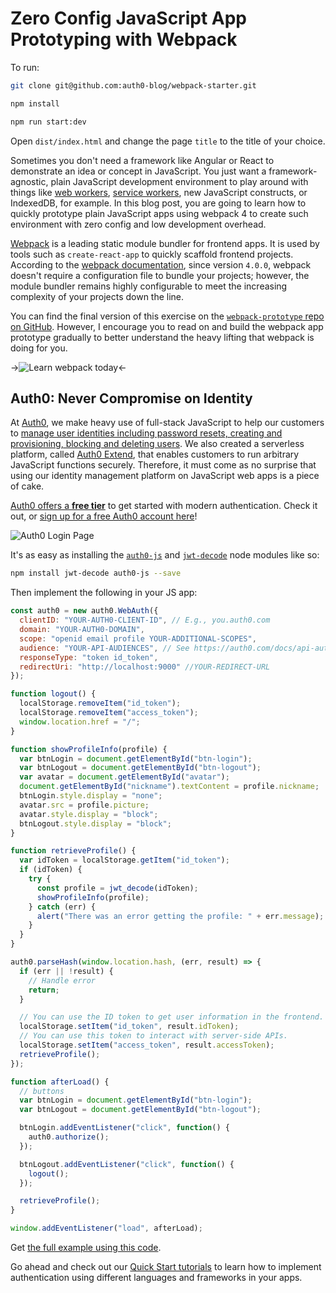 # Zero Config JavaScript App Prototyping with Webpack

To run:

```bash
git clone git@github.com:auth0-blog/webpack-starter.git
```

```bash
npm install
```

```bash
npm run start:dev
```

Open `dist/index.html` and change the page `title` to the title of your choice.

Sometimes you don't need a framework like Angular or React to demonstrate an idea or concept in JavaScript. You just want a framework-agnostic, plain JavaScript development environment to play around with things like [web workers](https://auth0.com/blog/speedy-introduction-to-web-workers/), [service workers](https://auth0.com/blog/creating-offline-first-web-apps-with-service-workers/), new JavaScript constructs, or IndexedDB, for example. In this blog post, you are going to learn how to quickly prototype plain JavaScript apps using webpack 4 to create such environment with zero config and low development overhead.

[Webpack](https://webpack.js.org/) is a leading static module bundler for frontend apps. It is used by tools such as `create-react-app` to quickly scaffold frontend projects. According to the [webpack documentation](https://webpack.js.org/concepts/), since version `4.0.0`, webpack doesn't require a configuration file to bundle your projects; however, the module bundler remains highly configurable to meet the increasing complexity of your projects down the line.

You can find the final version of this exercise on the [`webpack-prototype` repo on GitHub](https://github.com/auth0-blog/webpack-prototype). However, I encourage you to read on and build the webpack app prototype gradually to better understand the heavy lifting that webpack is doing for you.

->![Learn webpack today](https://cdn.auth0.com/blog/zero-config-javascript-app-prototyping-with-webpack/learn-webpack-today.png)<-

## Auth0: Never Compromise on Identity

At [Auth0](https://auth0.com/), we make heavy use of full-stack JavaScript to help our customers to [manage user identities including password resets, creating and provisioning, blocking and deleting users](https://auth0.com/user-management). We also created a serverless platform, called [Auth0 Extend](https://auth0.com/extend/), that enables customers to run arbitrary JavaScript functions securely. Therefore, it must come as no surprise that using our identity management platform on JavaScript web apps is a piece of cake.

[Auth0 offers a **free tier**](https://auth0.com/pricing) to get started with modern authentication. Check it out, or <a href="https://auth0.com/signup" data-amp-replace="CLIENT_ID" data-amp-addparams="anonId=CLIENT_ID(cid-scope-cookie-fallback-name)">sign up for a free Auth0 account here</a>!

![Auth0 Login Page](https://cdn2.auth0.com/docs/media/articles/web/hosted-login.png)

It's as easy as installing the [`auth0-js`](https://github.com/auth0/auth0.js) and [`jwt-decode`](https://github.com/auth0/jwt-decode) node modules like so:

```bash
npm install jwt-decode auth0-js --save
```

Then implement the following in your JS app:

```js
const auth0 = new auth0.WebAuth({
  clientID: "YOUR-AUTH0-CLIENT-ID", // E.g., you.auth0.com
  domain: "YOUR-AUTH0-DOMAIN",
  scope: "openid email profile YOUR-ADDITIONAL-SCOPES",
  audience: "YOUR-API-AUDIENCES", // See https://auth0.com/docs/api-auth
  responseType: "token id_token",
  redirectUri: "http://localhost:9000" //YOUR-REDIRECT-URL
});

function logout() {
  localStorage.removeItem("id_token");
  localStorage.removeItem("access_token");
  window.location.href = "/";
}

function showProfileInfo(profile) {
  var btnLogin = document.getElementById("btn-login");
  var btnLogout = document.getElementById("btn-logout");
  var avatar = document.getElementById("avatar");
  document.getElementById("nickname").textContent = profile.nickname;
  btnLogin.style.display = "none";
  avatar.src = profile.picture;
  avatar.style.display = "block";
  btnLogout.style.display = "block";
}

function retrieveProfile() {
  var idToken = localStorage.getItem("id_token");
  if (idToken) {
    try {
      const profile = jwt_decode(idToken);
      showProfileInfo(profile);
    } catch (err) {
      alert("There was an error getting the profile: " + err.message);
    }
  }
}

auth0.parseHash(window.location.hash, (err, result) => {
  if (err || !result) {
    // Handle error
    return;
  }

  // You can use the ID token to get user information in the frontend.
  localStorage.setItem("id_token", result.idToken);
  // You can use this token to interact with server-side APIs.
  localStorage.setItem("access_token", result.accessToken);
  retrieveProfile();
});

function afterLoad() {
  // buttons
  var btnLogin = document.getElementById("btn-login");
  var btnLogout = document.getElementById("btn-logout");

  btnLogin.addEventListener("click", function() {
    auth0.authorize();
  });

  btnLogout.addEventListener("click", function() {
    logout();
  });

  retrieveProfile();
}

window.addEventListener("load", afterLoad);
```

Get [the full example using this code](https://github.com/auth0-blog/es2015-rundown-example).

Go ahead and check out our [Quick Start tutorials](https://auth0.com/docs/quickstarts) to learn how to implement authentication using different languages and frameworks in your apps.
